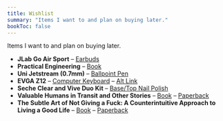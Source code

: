 ```yaml
---
title: Wishlist
summary: "Items I want to and plan on buying later."
bookToc: false
---
```


Items I want to and plan on buying later.

- **JLab Go Air Sport** – [Earbuds](https://www.jlab.com/products/go-air-sport-true-wireless-earbuds?variant=39393482637384)
- **Practical Engineering** – [Book](https://practical.engineering/book)
- **Uni Jetstream (0.7mm)** – [Ballpoint Pen](https://www.jetpens.com/Uni-Jetstream-Sport-Ballpoint-Pen-0.7-mm-Blue-Ink/pd/1648)
- **EVGA Z12** – [Computer Keyboard](https://www.evga.com/products/product.aspx?pn=834-W0-12US-KR) – [Alt Link](https://www.amazon.com/EVGA-Z12-Programmable-Dedicated-834-W0-12US-KR/dp/B09C2DLCPG)
- **Seche Clear and Vive Duo Kit** – [Base/Top Nail Polish](https://www.seche.com/seche-clear-vive-duo-kit.html)
- **Valuable Humans in Transit and Other Stories** – [Book](https://qntm.org/vhitaos) – [Paperback](https://www.amazon.com/dp/B0BLGBZPJX)
- **The Subtle Art of Not Giving a Fuck: A Counterintuitive Approach to Living a Good Life** – [Book](https://www.amazon.com/Subtle-Art-Not-Giving-Counterintuitive/dp/0062457713) – [Paperback](https://www.amazon.com/Subtle-Art-Not-Giving-Counterintuitive/dp/0062457721)
